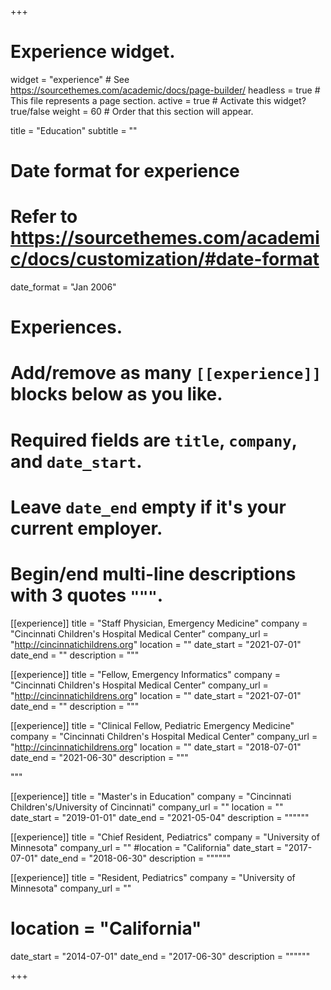 +++
# Experience widget.
widget = "experience"  # See https://sourcethemes.com/academic/docs/page-builder/
headless = true  # This file represents a page section.
active = true  # Activate this widget? true/false
weight = 60  # Order that this section will appear.

title = "Education"
subtitle = ""

# Date format for experience
#   Refer to https://sourcethemes.com/academic/docs/customization/#date-format
date_format = "Jan 2006"

# Experiences.
#   Add/remove as many `[[experience]]` blocks below as you like.
#   Required fields are `title`, `company`, and `date_start`.
#   Leave `date_end` empty if it's your current employer.
#   Begin/end multi-line descriptions with 3 quotes `"""`.
[[experience]]
  title = "Staff Physician, Emergency Medicine"
  company = "Cincinnati Children's Hospital Medical Center"
  company_url = "http://cincinnatichildrens.org"
  location = ""
  date_start = "2021-07-01"
  date_end = ""
  description = """

[[experience]]
  title = "Fellow, Emergency Informatics"
  company = "Cincinnati Children's Hospital Medical Center"
  company_url = "http://cincinnatichildrens.org"
  location = ""
  date_start = "2021-07-01"
  date_end = ""
  description = """

[[experience]]
  title = "Clinical Fellow, Pediatric Emergency Medicine"
  company = "Cincinnati Children's Hospital Medical Center"
  company_url = "http://cincinnatichildrens.org"
  location = ""
  date_start = "2018-07-01"
  date_end = "2021-06-30"
  description = """

  """

[[experience]]
  title = "Master's in Education"
  company = "Cincinnati Children's/University of Cincinnati"
  company_url = ""
  location = ""
  date_start = "2019-01-01"
  date_end = "2021-05-04"
  description = """"""

[[experience]]
  title = "Chief Resident, Pediatrics"
  company = "University of Minnesota"
  company_url = ""
  #location = "California"
  date_start = "2017-07-01"
  date_end = "2018-06-30"
  description = """"""

[[experience]]
  title = "Resident, Pediatrics"
  company = "University of Minnesota"
  company_url = ""
  # location = "California"
  date_start = "2014-07-01"
  date_end = "2017-06-30"
  description = """"""

+++
